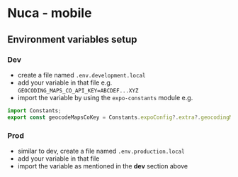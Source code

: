 # Nuca - mobile

## Environment variables setup

### Dev

- create a file named `.env.development.local`
- add your variable in that file e.g. `GEOCODING_MAPS_CO_API_KEY=ABCDEF...XYZ`
- import the variable by using the `expo-constants` module e.g.

```ts
import Constants;
export const geocodeMapsCoKey = Constants.expoConfig?.extra?.geocodingMapsCoApiKey;
```

### Prod

- similar to dev, create a file named `.env.production.local`
- add your variable in that file
- import the variable as mentioned in the **dev** section above
